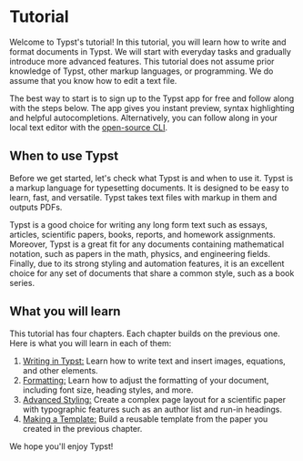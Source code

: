 # Tutorial

Welcome to Typst's tutorial! In this tutorial, you will learn how to
write and format documents in Typst. We will start with everyday tasks
and gradually introduce more advanced features. This tutorial does not
assume prior knowledge of Typst, other markup languages, or programming.
We do assume that you know how to edit a text file.

The best way to start is to sign up to the Typst app for free and follow
along with the steps below. The app gives you instant preview, syntax
highlighting and helpful autocompletions. Alternatively, you can follow
along in your local text editor with the [open-source
CLI](https://github.com/typst/typst).

## When to use Typst

Before we get started, let's check what Typst is and when to use it.
Typst is a markup language for typesetting documents. It is designed to
be easy to learn, fast, and versatile. Typst takes text files with
markup in them and outputs PDFs.

Typst is a good choice for writing any long form text such as essays,
articles, scientific papers, books, reports, and homework assignments.
Moreover, Typst is a great fit for any documents containing mathematical
notation, such as papers in the math, physics, and engineering fields.
Finally, due to its strong styling and automation features, it is an
excellent choice for any set of documents that share a common style,
such as a book series.

## What you will learn

This tutorial has four chapters. Each chapter builds on the previous
one. Here is what you will learn in each of them:

1.  [Writing in Typst:](/tutorial/writing-in-typst/) Learn how to write
    text and insert images, equations, and other elements.
2.  [Formatting:](/tutorial/formatting/) Learn how to adjust the
    formatting of your document, including font size, heading styles,
    and more.
3.  [Advanced Styling:](/tutorial/advanced-styling/) Create a complex
    page layout for a scientific paper with typographic features such as
    an author list and run-in headings.
4.  [Making a Template:](/tutorial/making-a-template/) Build a reusable
    template from the paper you created in the previous chapter.

We hope you'll enjoy Typst!
